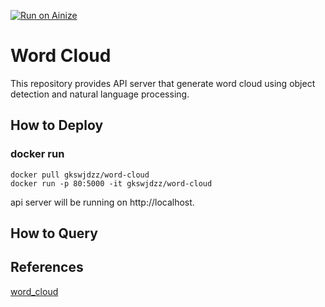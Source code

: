 [![Run on Ainize](https://ainize.ai/static/images/run_on_ainize_button.svg)](https://ainize.web.app/redirect?git_repo=github.com/gkswjdzz/word_cloud)

# Word Cloud

This repository provides API server that generate word cloud using object detection and natural language processing.

## How to Deploy

### docker run

```
docker pull gkswjdzz/word-cloud
docker run -p 80:5000 -it gkswjdzz/word-cloud
```

api server will be running on http://localhost.

## How to Query
<!--

<img src="/images/image1-1.png" width="700" />

First, select language that you are trying to use. Actually, this is pretrained UD NLP models from stanfordnlp. 

then, select the text file that will be words of cloud.

finally, select the image file that will be shape of cloud.

<img src="/images/image3.png" width="700" />

Wait a few seconds, the results come back.
<!--
### On Local
```
curl -X POST "http://localhost/image-color" -H "accept: image/*" -H "Content-Type: multipart/form-data" -d "model_treebank={languages_treebank} sentences={sentences}"
```

You can see the detail of models for human languages from [here](https://stanfordnlp.github.io/stanfordnlp/models.html).
-->
## References

[word_cloud](https://github.com/amueller/word_cloud)